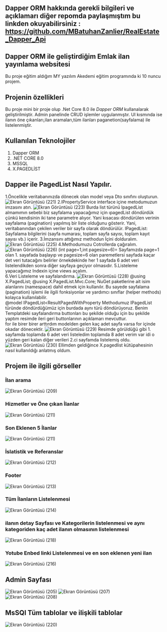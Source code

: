 ## Dapper ORM hakkında gerekli bilgileri ve açıklamarı diğer repomda paylaşmıştım bu linkden okuyabilirsiniz  : https://github.com/MBatuhanZanlier/RealEstate_Dapper_Api

## Dapper ORM ile geliştirdiğim Emlak ilan yayınlama websitesi 
 Bu proje eğitim aldığım MY yazılım Akedemi eğitim programında ki 10 nuncu projem. 
## Projenin  özellikleri 
Bu proje mini bir proje olup .Net Core 8.0 ile  *Dapper ORM*  kullanalarak geliştirilmiştir. Admin panelinde CRUD işlemler uygulanmıştır. UI kısmında ise ilanın öne çıkanları,ilan aramaları,tüm ilanları paganetion(sayfalama) ile listelenmiştir. 
## Kullanılan Teknolojiler 
1. Dapper ORM
2. .NET CORE 8.0
3. MSSQL
4. X.PAGEDLİST
## Dapper ile PagedList Nasıl Yapılır. 
1.Öncelikle veritabanınızda dönecek olan model veya Dto sınıfını oluşturun.  
![Ekran Görüntüsü (221)](https://github.com/user-attachments/assets/a29537f6-9960-45e2-8604-dd763741991c)
2.IPropertyService interface içine metodumuzun imzasını atın. 
![Ekran Görüntüsü (223)](https://github.com/user-attachments/assets/f959b61a-9aad-4713-8008-75f2a574456c)
Burda list türünü IpagedList almamımın sebebi biz sayfalama yapacağımız için ıpagedList döndürdük çünkü kendisinin iki tane parametre alıyor. 
Yani kısacası döndürülen verinin sayfalama (pagination) yapılmış bir liste olduğunu gösterir. Yani, veritabanından çekilen veriler bir sayfa olarak döndürülür.
IPagedList: Sayfalama bilgilerini (sayfa numarası, toplam sayfa sayısı, toplam kayıt sayısı vb.) içerir. 
3.İmzansını attığımız methodun İçini dolduralım.
![Ekran Görüntüsü (225)](https://github.com/user-attachments/assets/c449f904-1c2b-4eeb-8ddc-ff83aadb82b9)
4.Methodumuzu Cotrollerda çağıralım.
![Ekran Görüntüsü (226)](https://github.com/user-attachments/assets/89af6168-f04b-4f42-bab4-80277d0aada1)
(int page=1,int pagesize=6)= Sayfamızda  page=1 olan 1. sayafada başlayıp ve pagesize=6 olan paremetlersi sayfada kaçar det veri tutacağını belirler örnekdekinde her 1 sayfada 6 adet veri listelendikden sonra diğer sayfaya geçiyor olmasıdır.
5.Listeleme yapacağımız Indexin içine views açalım.  
6.Veri Listeleme ve sayfalandırma.
![Ekran Görüntüsü (228)](https://github.com/user-attachments/assets/e4573bbb-6691-4c4d-9cea-6bee67ccbaf5) 
@using X.PagedList;
@using X.PagedList.Mvc.Core; 
NuGet paketlerine ait isim alanlarını (namespace) dahil etmek için kullanılır. Bu sayede sayfalama (pagination) işlemi ile ilgili fonksiyonlar ve yardımcı sınıflar (helper methods) kolayca kullanılabilir.  
@model IPagedList<ResultPagedWithProperty Methodumuz IPagedList türünde döndürdüğümüz için burdada aynı türü döndürüyoruz. 
Benim Templatdeki sayfalandırma buttonları bu şekilde olduğu için bu şekilde yaptım resimde ileri geri buttonlarının açıklamarı mevcuttur.  
for ile birer birer arttırdım modelden gelen kaç adet sayfa varsa for içinde okadar dönecektir.
![Ekran Görüntüsü (229)](https://github.com/user-attachments/assets/87a5bfb7-d4c2-49e9-b8ab-4a1ce5570ae7)
Resimde görüldüğü gibi  1. sayfamda toplamda 6 adet veri listeledim toplamda 8 adet verim var idi o yüzden geri kalan diğer verileri 2.ci sayfamda listelemiş oldu. 
![Ekran Görüntüsü (230)](https://github.com/user-attachments/assets/6d62dd1e-995c-4b2f-8bef-f8826a3669a4)
Ellimden geldiğince X.pagedlist kütüpahesinin nasıl kullanıldığı anlatmış oldum. 
## Projem ile ilgili görseller 
### İlan arama
![Ekran Görüntüsü (209)](https://github.com/user-attachments/assets/c3a263d3-e381-44e2-8324-21cbb7359171)
### Hizmetler ve Öne çıkan İlanlar
![Ekran Görüntüsü (211)](https://github.com/user-attachments/assets/a0d3a111-375c-44de-bdd7-5a49cd663076) 

### Son Eklenen 5 İlanlar 
![Ekran Görüntüsü (211)](https://github.com/user-attachments/assets/0d8d1022-58f7-4814-a04f-ba96ad64c46b)
###  İslatistik ve Referanslar
![Ekran Görüntüsü (212)](https://github.com/user-attachments/assets/56d311c6-a6e3-4725-88c4-b6ad77ff890f)
### Footer
![Ekran Görüntüsü (213)](https://github.com/user-attachments/assets/b7c7b2b6-7e46-4d7b-b2a4-6b0b612aaa8d)
### Tüm İlanların Listelenmesi 
![Ekran Görüntüsü (214)](https://github.com/user-attachments/assets/7f0bc7ef-5993-4545-83d1-bfd9b830fa61) 
### ilanın detay Sayfası  ve Kategorilerin listelenmesi ve aynı kategoriden kaç adet ilanın olmasının listelenmesi
![Ekran Görüntüsü (218)](https://github.com/user-attachments/assets/766022ad-99af-4d6b-b41b-81f93b8ba584)
### Yotube Enbed linki Listelenmesi ve en son eklenen yeni ilan 
![Ekran Görüntüsü (216)](https://github.com/user-attachments/assets/45a706fd-7578-4158-82e4-27ec8d5afd0d)
## Admin Sayfası 
![Ekran Görüntüsü (205)](https://github.com/user-attachments/assets/005562e6-3094-42da-9da9-f9d1e49638a2)
![Ekran Görüntüsü (207)](https://github.com/user-attachments/assets/d15a9ccc-c60f-48ca-b909-c5e21659e1cd)
![Ekran Görüntüsü (208)](https://github.com/user-attachments/assets/5342b5d5-ee15-42c9-aeff-ef1734c88bc1) 

## MsSQl Tüm tablolar ve ilişkili tablolar 
![Ekran Görüntüsü (220)](https://github.com/user-attachments/assets/d164eee2-8003-4287-9420-baf3825bed81)
